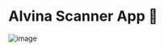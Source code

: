 # Alvina Scanner App :blossom:


![image](https://user-images.githubusercontent.com/79959818/172970093-27e56a2e-38af-4af8-9e05-a3de77d65b68.png)


